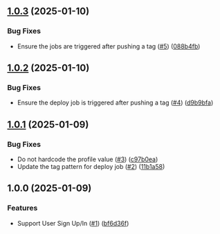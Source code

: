 ## [1.0.3](https://github.com/whatisusername/toon-tank-user-service/compare/v1.0.2...v1.0.3) (2025-01-10)


### Bug Fixes

* Ensure the jobs are triggered after pushing a tag  ([#5](https://github.com/whatisusername/toon-tank-user-service/issues/5)) ([088b4fb](https://github.com/whatisusername/toon-tank-user-service/commit/088b4fb70ee518debb1c3df646ae79e119637407))

## [1.0.2](https://github.com/whatisusername/toon-tank-user-service/compare/v1.0.1...v1.0.2) (2025-01-10)


### Bug Fixes

* Ensure the deploy job is triggered after pushing a tag ([#4](https://github.com/whatisusername/toon-tank-user-service/issues/4)) ([d9b9bfa](https://github.com/whatisusername/toon-tank-user-service/commit/d9b9bfacbbc8501f7946a48a5b0a122cd0035e80))

## [1.0.1](https://github.com/whatisusername/toon-tank-user-service/compare/v1.0.0...v1.0.1) (2025-01-09)


### Bug Fixes

* Do not hardcode the profile value ([#3](https://github.com/whatisusername/toon-tank-user-service/issues/3)) ([c97b0ea](https://github.com/whatisusername/toon-tank-user-service/commit/c97b0eac96deb16cadea2e8848b1e6ef94056771))
* Update the tag pattern for deploy job ([#2](https://github.com/whatisusername/toon-tank-user-service/issues/2)) ([11b1a58](https://github.com/whatisusername/toon-tank-user-service/commit/11b1a5801f69555196011218c8b8036938f1a6fc))

## 1.0.0 (2025-01-09)


### Features

* Support User Sign Up/In ([#1](https://github.com/whatisusername/toon-tank-user-service/issues/1)) ([bf6d36f](https://github.com/whatisusername/toon-tank-user-service/commit/bf6d36f8e86c7c94f0c256ed4a073f01a82f68e5))
